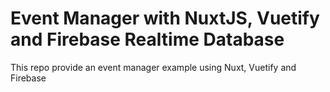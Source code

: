 # Event Manager with NuxtJS, Vuetify and Firebase Realtime Database

This repo provide an event manager example using Nuxt, Vuetify and Firebase
